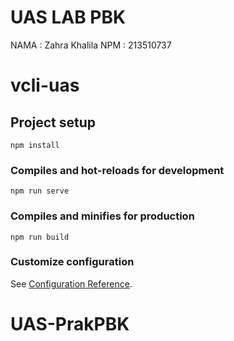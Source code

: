 # UAS LAB PBK
NAMA : Zahra Khalila
NPM : 213510737
# vcli-uas

## Project setup
```
npm install
```

### Compiles and hot-reloads for development
```
npm run serve
```

### Compiles and minifies for production
```
npm run build
```

### Customize configuration
See [Configuration Reference](https://cli.vuejs.org/config/).
# UAS-PrakPBK
